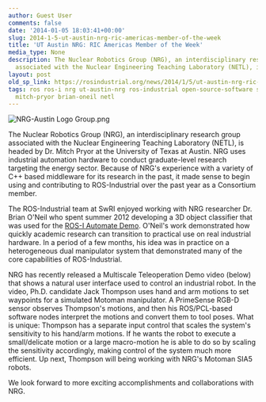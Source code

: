 ```yaml
---
author: Guest User
comments: false
date: '2014-01-05 18:03:41+00:00'
slug: 2014-1-5-ut-austin-nrg-ric-americas-member-of-the-week
title: 'UT Austin NRG: RIC Americas Member of the Week'
media_type: None
description: The Nuclear Robotics Group (NRG), an interdisciplinary research group
  associated with the Nuclear Engineering Teaching Laboratory (NETL), is ...
layout: post
old_sp_link: https://rosindustrial.org/news/2014/1/5/ut-austin-nrg-ric-americas-member-of-the-week
tags: ros ros-i nrg ut-austin-nrg ros-industrial open-source-software swri jack-thompson
  mitch-pryor brian-oneil netl
---
```




![NRG-Austin Logo Group.png](https://images.squarespace-cdn.com/content/v1/51df34b1e4b08840dcfd2841/1388945770918-CAD4XW7TTQ51OULCF83M/NRG-Austin+Logo+Group.png)

The Nuclear Robotics Group (NRG), an interdisciplinary research group associated with the Nuclear Engineering Teaching Laboratory (NETL), is headed by Dr. Mitch Pryor at the University of Texas at Austin. NRG uses industrial automation hardware to conduct graduate-level research targeting the energy sector. Because of NRG's experience with a variety of C++ based middleware for its research in the past, it made sense to begin using and contributing to ROS-Industrial over the past year as a Consortium member.

The ROS-Industrial team at SwRI enjoyed working with NRG researcher Dr. Brian O'Neil who spent summer 2012 developing a 3D object classifier that was used for the [ROS-I Automate Demo](http://youtu.be/wCUhnFSBUBE). O'Neil's work demonstrated how quickly academic research can transition to practical use on real industrial hardware. In a period of a few months, his idea was in practice on a heterogeneous dual manipulator system that demonstrated many of the core capabilities of ROS-Industrial.

NRG has recently released a Multiscale Teleoperation Demo video (below) that shows a natural user interface used to control an industrial robot. In the video, Ph.D. candidate Jack Thompson uses hand and arm motions to set waypoints for a simulated Motoman manipulator. A PrimeSense RGB-D sensor observes Thompson's motions, and then his ROS/PCL-based software nodes interpret the motions and convert them to tool poses. What is unique: Thompson has a separate input control that scales the system's sensitivity to his hand/arm motions. If he wants the robot to execute a small/delicate motion or a large macro-motion he is able to do so by scaling the sensitivity accordingly, making control of the system much more efficient. Up next, Thompson will being working with NRG's Motoman SIA5 robots.

We look forward to more exciting accomplishments and collaborations with NRG.


